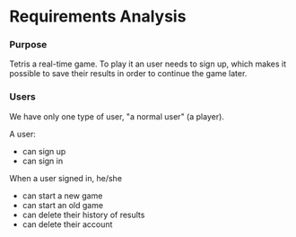 # Requirements Analysis

### Purpose
Tetris a real-time game. To play it an user needs to sign up, which makes it possible to save their results in order to continue the game later.

### Users
We have only one type of user, "a normal user" (a player).
 
A user:
* can sign up 
* can sign in

When a user signed in, he/she 
* can start a new game
* can start an old game
* can delete their history of results
* can delete their account

